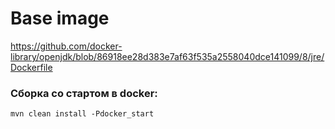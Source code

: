 # Base image
https://github.com/docker-library/openjdk/blob/86918ee28d383e7af63f535a2558040dce141099/8/jre/Dockerfile

### Сборка со стартом в docker:
```
mvn clean install -Pdocker_start
```